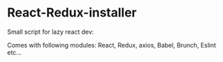 # React-Redux-installer

Small script for lazy react dev:

Comes with following modules:
React, Redux, axios, Babel, Brunch, Eslint etc...
